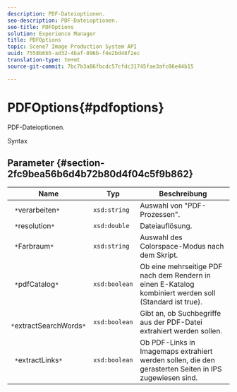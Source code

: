 ```yaml
---
description: PDF-Dateioptionen.
seo-description: PDF-Dateioptionen.
seo-title: PDFOptions
solution: Experience Manager
title: PDFOptions
topic: Scene7 Image Production System API
uuid: 7558b6b5-ad32-4baf-896b-f4e2bd48f2ec
translation-type: tm+mt
source-git-commit: 7bc7b3a86fbcdc57cfdc31745fae3afc06e44b15

---
```



# PDFOptions{#pdfoptions}

PDF-Dateioptionen.

Syntax

## Parameter {#section-2fc9bea56b6d4b72b80d4f04c5f9b862}

| Name | Typ | Beschreibung |
|---|---|---|
| ` *`verarbeiten`*` | `xsd:string` | Auswahl von &quot;PDF-Prozessen&quot;. |
| ` *`resolution`*` | `xsd:double` | Dateiauflösung. |
| ` *`Farbraum`*` | `xsd:string` | Auswahl des Colorspace-Modus nach dem Skript. |
| ` *`pdfCatalog`*` | `xsd:boolean` | Ob eine mehrseitige PDF nach dem Rendern in einen E-Katalog kombiniert werden soll (Standard ist true). |
| ` *`extractSearchWords`*` | `xsd:boolean` | Gibt an, ob Suchbegriffe aus der PDF-Datei extrahiert werden sollen. |
| ` *`extractLinks`*` | `xsd:boolean` | Ob PDF-Links in Imagemaps extrahiert werden sollen, die den gerasterten Seiten in IPS zugewiesen sind. |

